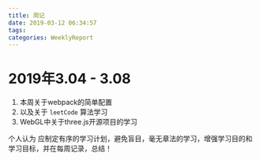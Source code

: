 ```yaml
---
title: 周记
date: 2019-03-12 06:34:57
tags:
categories: WeeklyReport
---
```

# 2019年3.04 - 3.08
1. 本周关于webpack的简单配置
2. 以及关于 `leetCode` 算法学习
3. WebGL中关于three.js开源项目的学习

个人认为 应制定有序的学习计划，避免盲目，毫无章法的学习，增强学习目的和学习目标，并在每周记录，总结！
